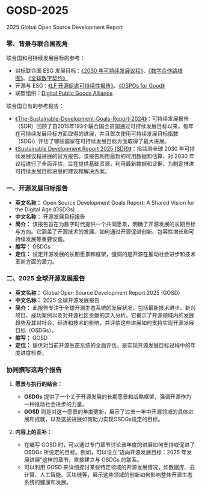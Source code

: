 # GOSD-2025
2025 Global Open Source Development Report

### 零、背景与联合国视角

联合国和可持续发展目标的参考：
- 对标联合国 ESG 发展目标：[《2030 年可持续发展议程》](https://www.un.org/sustainabledevelopment/zh/development-agenda/)、[《数字合作路线图》](https://www.un.org/zh/content/digital-cooperation-roadmap/)、[《全球数字契约》](https://www.un.org/zh/documents/treaty/A-RES-79-1-Annex-I)
- 开源与 ESG：[《LF 开源促进可持续性报告》](https://www.linuxfoundation.org/research/open-source-sustainability)、[《OSPOs for Good》](https://www.un.org/digital-emerging-technologies/sites/www.un.org.techenvoy/files/OSPOs_for_Good_Report_1.pdf)
- 联盟组织：[Digital Public Goods Alliance](https://www.digitalpublicgoods.net/)

联合国已有的参考报告：
- [《The-Sustainable-Development-Goals-Report-2024》](https://unstats.un.org/sdgs/report/2024/)：可持续发展报告（SDR）回顾了自2015年193个联合国会员国通过可持续发展目标以来，每年在可持续发展目标方面取得的进展，并且首次使用可持续发展目标指数（SDGi）评估了哪些国家在可持续发展目标方面取得了最大进展。
- [《Sustainable Development Report 2025 (SDR)》](https://dashboards.sdgindex.org/)：指监测全球 2030 年可持续发展议程进展的官方报告。该报告利用最新的可用数据和估算，对 2030 年议程进行了全面评估，旨在提供基础资源，利用最新数据和证据，为制定推进可持续发展目标进展的建议和解决方案。

### 一、开源发展目标报告

- **英文名称：** Open Source Development Goals Report: A Shared Vision for the Digital Age (OSDGs)
- **中文名称：** 开源发展目标报告
- **简介：** 该报告旨在为数字时代提供一个共同愿景，明确了开源发展的长期目标与方向。它涵盖了开源技术的发展、如何通过开源促进创新、包容性增长和可持续发展等重要议题。
- **缩写：** OSDGs
- **定位：** 设定开源发展的长期愿景和框架，强调的是开源在推动社会进步和技术革新方面的潜力。

### 二、2025 全球开源发展报告

- **英文名称：** Global Open Source Development Report 2025 (GOSD)
- **中文名称：** 2025 全球开源发展报告
- **简介：** 此报告专注于全球开源生态系统的发展状况，包括最新技术进步、新兴项目、成功案例以及对开源社区贡献的深入分析。它揭示了开源领域内的发展趋势及其对社会、经济和技术的影响，并评估这些进展如何支持实现开源发展目标（OSDGs）。
- **缩写：** GOSD
- **定位：** 提供对当前开源生态系统的全面评估，是实现开源发展目标过程中的年度进度检查。

### 协同撰写这两个报告

1. **愿景与执行的结合：**
   - **OSDGs** 提供了一个关于开源发展的长期愿景和战略框架，强调开源作为一种推动社会进步的力量。
   - **GOSD** 则是对这一愿景的年度更新，展示了过去一年中开源领域的具体进展和成就，以及这些进展如何助力实现OSDGs设定的目标。

2. **内容上的互补：**
   - 在编写 GOSD 时，可以通过专门章节讨论该年度的进展如何支持或促进了 OSDGs 所设定的目标。例如，可以设立“迈向开源发展目标：2025 年发展进展”这样的章节，直接建立与 OSDGs 的联系。
   - 可以利用 GOSD 来详细探讨某些特定领域的开源发展情况，如数据库、云计算、人工智能、区块链等，展示这些领域的创新如何影响整体开源生态系统的健康和发展。

